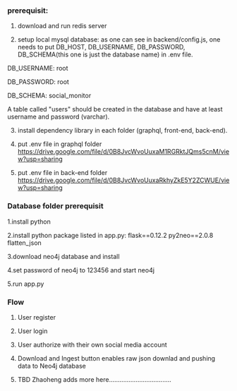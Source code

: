 ### prerequisit:
1. download and run redis server

2. setup local mysql database: as one can see in backend/config.js, one needs to put DB_HOST, DB_USERNAME, DB_PASSWORD, DB_SCHEMA(this one is just the database name) in .env file. 

DB_USERNAME: root

DB_PASSWORD: root

DB_SCHEMA: social_monitor

A table called "users" should be created in the database and have at least username and password (varchar).

3. install dependency library in each folder (graphql, front-end, back-end).

4. put .env file in graphql folder https://drive.google.com/file/d/0B8JvcWvoUuxaM1RGRktJQms5cnM/view?usp=sharing

5. put .env file in back-end folder https://drive.google.com/file/d/0B8JvcWvoUuxaRkhyZkE5Y2ZCWUE/view?usp=sharing


### Database folder prerequisit
1.install python

2.install python package listed in app.py:
    flask==0.12.2
    py2neo==2.0.8
    flatten_json
    
3.download neo4j database and install

4.set password of neo4j to 123456 and start neo4j

5.run app.py

### Flow
1. User register

2. User login

3. User authorize with their own social media account

4. Download and Ingest button enables raw json downlad and pushing data to Neo4j database

5. TBD Zhaoheng adds more here...................................


